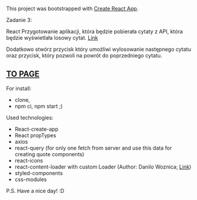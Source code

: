 This project was bootstrapped with [Create React App](https://github.com/facebook/create-react-app).

Zadanie 3:

React
Przygotowanie aplikacji, która będzie pobierała cytaty z API, która będzie wyświetlała losowy cytat.
[Link](https://gist.githubusercontent.com/natebass/b0a548425a73bdf8ea5c618149fe1fce/raw/f4231cd5961f026264bb6bb3a6c41671b044f1f4/quotes.json)

Dodatkowo stwórz przycisk który umożliwi wylosowanie następnego cytatu oraz przycisk, który
pozwoli na powrót do poprzedniego cytatu.

## [TO PAGE](https://marinatripetska.github.io/quote-generator-react/)

For install:

- clone,
- npm ci, npm start ;)

Used technologies:

- React-create-app
- React propTypes
- axios
- react-query (for only one fetch from server and use this data for creating quote components)
- react-icons
- react-content-loader with custom Loader (Author: Danilo Woznica; [Link](https://github.com/danilowoz/create-content-loader/blob/master/src/Gallery/insertYourLoaderHere/CustomerTestimonial.js))
- styled-components
- css-modules

P.S. Have a nice day! :D
